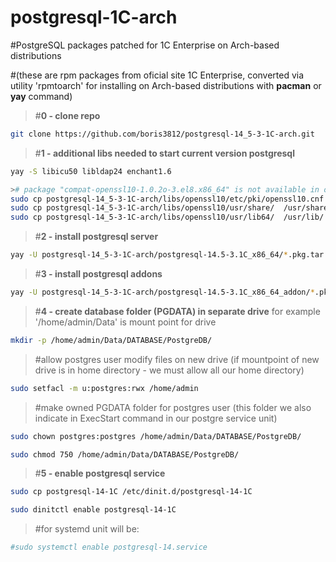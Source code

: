 # postgresql-1C-arch
#PostgreSQL packages patched for 1C Enterprise on Arch-based distributions 

#(these are rpm packages from oficial site 1C Enterprise, converted via utility 'rpmtoarch' for installing on Arch-based distributions with **pacman** or **yay** command)

>#**0 - clone repo**
```bash
git clone https://github.com/boris3812/postgresql-14_5-3-1C-arch.git
```

>#**1 - additional libs needed to start current version postgresql**
```bash
yay -S libicu50 libldap24 enchant1.6

># package "compat-openssl10-1.0.2o-3.el8.x86_64" is not available in official arch repositories or AUR, so copy files
sudo cp postgresql-14_5-3-1C-arch/libs/openssl10/etc/pki/openssl10.cnf /etc/pki/openssl10.cnf
sudo cp postgresql-14_5-3-1C-arch/libs/openssl10/usr/share/  /usr/share/
sudo cp postgresql-14_5-3-1C-arch/libs/openssl10/usr/lib64/  /usr/lib/

```
>#**2 - install postgresql server**
```bash
yay -U postgresql-14_5-3-1C-arch/postgresql-14.5-3.1C_x86_64/*.pkg.tar.zst
```
>#**3 - install postgresql addons**
```bash
yay -U postgresql-14_5-3-1C-arch/postgresql-14.5-3.1C_x86_64_addon/*.pkg.tar.zst
```
>#**4 - create database folder (PGDATA) in separate drive** for example  '/home/admin/Data' is mount point for drive
```bash
mkdir -p /home/admin/Data/DATABASE/PostgreDB/
```
>#allow postgres user modify files on new drive (if mountpoint of new drive is in home directory - we must allow all our home directory)
```bash
sudo setfacl -m u:postgres:rwx /home/admin
```
>#make owned PGDATA folder for postgres user (this folder we also indicate in ExecStart command in our postgre service unit)
```bash
sudo chown postgres:postgres /home/admin/Data/DATABASE/PostgreDB/

sudo chmod 750 /home/admin/Data/DATABASE/PostgreDB/
```
>#**5 - enable postgresql service**
```bash
sudo cp postgresql-14-1C /etc/dinit.d/postgresql-14-1C

sudo dinitctl enable postgresql-14-1C
```
>#for systemd unit will be:
```bash
#sudo systemctl enable postgresql-14.service
```
